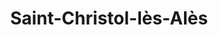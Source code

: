 ---
title: Saint-Christol-lès-Alès
url: /saint-christol-les-ales/
latitude: 44.081
longitude: 4.073
---